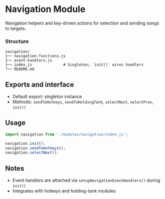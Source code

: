 # Navigation Module

Navigation helpers and key-driven actions for selection and sending songs to targets.

### Structure
```
navigation/
├── navigation-functions.js
├── event-handlers.js
├── index.js              # Singleton; `init()` wires handlers
└── README.md
```

## Exports and interface
- Default export: singleton instance
- Methods: `sendToHotkeys`, `sendToHoldingTank`, `selectNext`, `selectPrev`, `init()`

## Usage
```javascript
import navigation from './modules/navigation/index.js';

navigation.init();
navigation.sendToHotkeys();
navigation.selectNext();
```

## Notes
- Event handlers are attached via `setupNavigationEventHandlers()` during `init()`
- Integrates with hotkeys and holding-tank modules